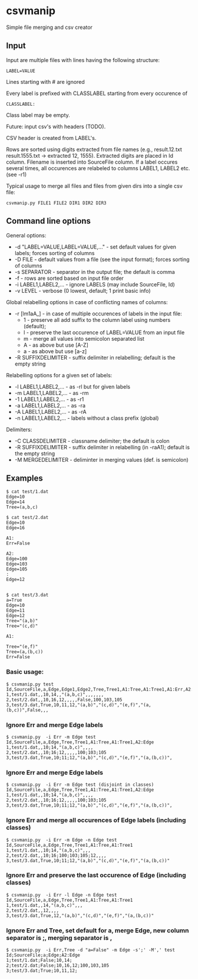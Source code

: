 # csvmanip

Simple file merging and csv creator

## Input 
Input are multiple files with lines having the following structure:
```
LABEL=VALUE
```
Lines starting with # are ignored

Every label is prefixed with CLASSLABEL starting from every occurence of 
```
CLASSLABEL:
```
Class label may be empty.

Future: input csv's with headers (TODO).

CSV header is created from LABEL's.

Rows are sorted using digits extracted from file names (e.g., result.12.txt result.1555.txt -> extracted 12, 1555).
Extracted digits are placed in Id column.
Filename is inserted into SourceFile column.
If a label occures several times, all occurences are relabeled to columns LABEL1, LABEL2 etc. (see -r1)

Typical usage to merge all files and files from given dirs into a single csv file:
```
csvmanip.py FILE1 FILE2 DIR1 DIR2 DIR3
```

## Command line options 

General options:
* -d "LABEL=VALUE,LABEL=VALUE,..." - set default values for given labels; forces sorting of columns
* -D FILE - default values from a file (see the input format); forces sorting of columns
* -s SEPARATOR - separator in the output file; the default is comma
* -f - rows are sorted based on input file order
* -i LABEL1,LABEL2,... - ignore LABELS (may include SourceFile, Id)
* -v LEVEL - verbose (0 lowest, default; 1 print basic info)

Global relabelling options in case of conflicting names of columns:
* -r [lm1aA_] - in case of multiple occurences of labels in the input file:
  *  1 - preserve all add suffix to the column label using numbers (default);
  *  l - preserve the last occurence of LABEL=VALUE from an input file
  *  m - merge all values into semicolon separated list 
  *  A - as above but use [A-Z]
  *  a - as above but use [a-z]  
* -R SUFFIXDELIMITER - suffix delimiter in relabelling; default is the empty string
  
Relabelling options for a given set of labels:
* -l LABEL1,LABEL2,... - as -rl but for given labels
* -m LABEL1,LABEL2,... - as -rm
* -1 LABEL1,LABEL2,... - as -r1
* -a LABEL1,LABEL2,... - as -ra
* -A LABEL1,LABEL2,... - as -rA
* -n LABEL1,LABEL2,... - labels without a class prefix (global)

Delimiters:
* -C CLASSDELIMITER - classname delimiter; the default is colon
* -R SUFFIXDELIMITER - suffix delimiter in relabelling (in -raA1); default is the empty string
* -M MERGEDELIMITER - deliminter in merging values (def. is semicolon)


## Examples

```
$ cat test/1.dat 
Edge=10
Edge=14
Tree=(a,b,c)

$ cat test/2.dat 
Edge=10
Edge=16

A1:
Err=False

A2:
Edge=100
Edge=103
Edge=105
:
Edge=12


$ cat test/3.dat 
a=True
Edge=10
Edge=11
Edge=12
Tree="(a,b)"
Tree="(c,d)"

A1:

Tree="(e,f)"
Tree=(a,(b,c))
Err=False
```

### Basic usage:

```
$ csvmanip.py test
Id,SourceFile,a,Edge,Edge1,Edge2,Tree,Tree1,A1:Tree,A1:Tree1,A1:Err,A2:Edge,A2:Edge1,A2:Edge2
1,test/1.dat,,10,14,,"(a,b,c)",,,,,,,
2,test/2.dat,,10,16,12,,,,,False,100,103,105
3,test/3.dat,True,10,11,12,"(a,b)","(c,d)","(e,f)","(a,(b,c))",False,,,
```

### Ignore Err and merge Edge labels

```
$ csvmanip.py  -i Err -m Edge test
Id,SourceFile,a,Edge,Tree,Tree1,A1:Tree,A1:Tree1,A2:Edge
1,test/1.dat,,10;14,"(a,b,c)",,,,
2,test/2.dat,,10;16;12,,,,,100;103;105
3,test/3.dat,True,10;11;12,"(a,b)","(c,d)","(e,f)","(a,(b,c))",
```

### Ignore Err and merge Edge labels

```
$ csvmanip.py  -i Err -m Edge test (disjoint in classes)
Id,SourceFile,a,Edge,Tree,Tree1,A1:Tree,A1:Tree1,A2:Edge
1,test/1.dat,,10;14,"(a,b,c)",,,,
2,test/2.dat,,10;16;12,,,,,100;103;105
3,test/3.dat,True,10;11;12,"(a,b)","(c,d)","(e,f)","(a,(b,c))",
```

### Ignore Err and merge all occurences of Edge labels (including classes)
```
$ csvmanip.py  -i Err -m Edge -n Edge test
Id,SourceFile,a,Edge,Tree,Tree1,A1:Tree,A1:Tree1
1,test/1.dat,,10;14,"(a,b,c)",,,
2,test/2.dat,,10;16;100;103;105;12,,,,
3,test/3.dat,True,10;11;12,"(a,b)","(c,d)","(e,f)","(a,(b,c))"
```

### Ignore Err and preserve the last occurence of Edge (including classes)
```
$ csvmanip.py  -i Err -l Edge -n Edge test
Id,SourceFile,a,Edge,Tree,Tree1,A1:Tree,A1:Tree1
1,test/1.dat,,14,"(a,b,c)",,,
2,test/2.dat,,12,,,,
3,test/3.dat,True,12,"(a,b)","(c,d)","(e,f)","(a,(b,c))"
```

### Ignore Err and Tree, set default for a, merge Edge, new column separator is ;, merging separator is ,
```
$ csvmanip.py  -i Err,Tree -d "a=False" -m Edge -s';' -M',' test
Id;SourceFile;a;Edge;A2:Edge
1;test/1.dat;False;10,14;
2;test/2.dat;False;10,16,12;100,103,105
3;test/3.dat;True;10,11,12;
```

